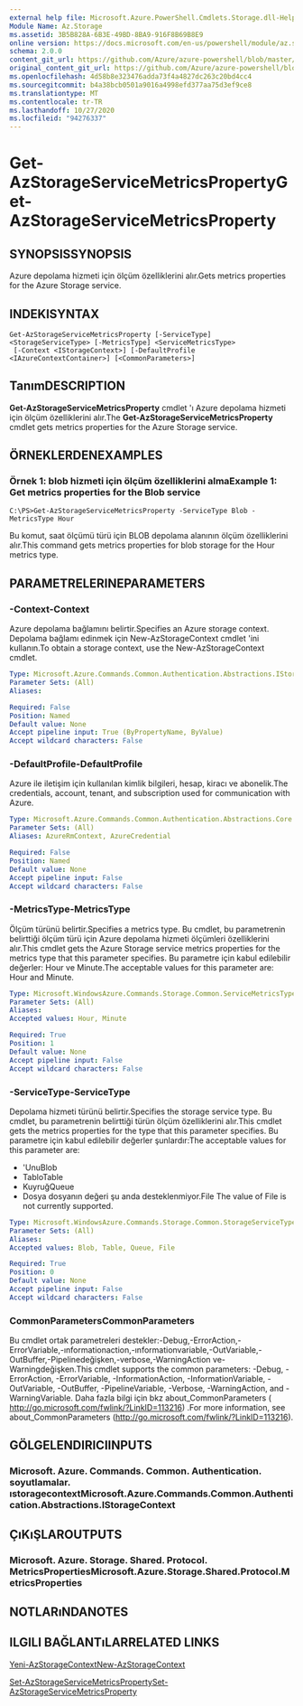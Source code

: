 ```yaml
---
external help file: Microsoft.Azure.PowerShell.Cmdlets.Storage.dll-Help.xml
Module Name: Az.Storage
ms.assetid: 3B5B828A-6B3E-49BD-8BA9-916F8B69B8E9
online version: https://docs.microsoft.com/en-us/powershell/module/az.storage/get-azstorageservicemetricsproperty
schema: 2.0.0
content_git_url: https://github.com/Azure/azure-powershell/blob/master/src/Storage/Storage.Management/help/Get-AzStorageServiceMetricsProperty.md
original_content_git_url: https://github.com/Azure/azure-powershell/blob/master/src/Storage/Storage.Management/help/Get-AzStorageServiceMetricsProperty.md
ms.openlocfilehash: 4d58b8e323476adda73f4a4827dc263c20bd4cc4
ms.sourcegitcommit: b4a38bcb0501a9016a4998efd377aa75d3ef9ce8
ms.translationtype: MT
ms.contentlocale: tr-TR
ms.lasthandoff: 10/27/2020
ms.locfileid: "94276337"
---
```

# <span data-ttu-id="3686c-101">Get-AzStorageServiceMetricsProperty</span><span class="sxs-lookup"><span data-stu-id="3686c-101">Get-AzStorageServiceMetricsProperty</span></span>

## <span data-ttu-id="3686c-102">SYNOPSIS</span><span class="sxs-lookup"><span data-stu-id="3686c-102">SYNOPSIS</span></span>
<span data-ttu-id="3686c-103">Azure depolama hizmeti için ölçüm özelliklerini alır.</span><span class="sxs-lookup"><span data-stu-id="3686c-103">Gets metrics properties for the Azure Storage service.</span></span>

## <span data-ttu-id="3686c-104">INDEKI</span><span class="sxs-lookup"><span data-stu-id="3686c-104">SYNTAX</span></span>

```
Get-AzStorageServiceMetricsProperty [-ServiceType] <StorageServiceType> [-MetricsType] <ServiceMetricsType>
 [-Context <IStorageContext>] [-DefaultProfile <IAzureContextContainer>] [<CommonParameters>]
```

## <span data-ttu-id="3686c-105">Tanım</span><span class="sxs-lookup"><span data-stu-id="3686c-105">DESCRIPTION</span></span>
<span data-ttu-id="3686c-106">**Get-AzStorageServiceMetricsProperty** cmdlet 'ı Azure depolama hizmeti için ölçüm özelliklerini alır.</span><span class="sxs-lookup"><span data-stu-id="3686c-106">The **Get-AzStorageServiceMetricsProperty** cmdlet gets metrics properties for the Azure Storage service.</span></span>

## <span data-ttu-id="3686c-107">ÖRNEKLERDEN</span><span class="sxs-lookup"><span data-stu-id="3686c-107">EXAMPLES</span></span>

### <span data-ttu-id="3686c-108">Örnek 1: blob hizmeti için ölçüm özelliklerini alma</span><span class="sxs-lookup"><span data-stu-id="3686c-108">Example 1: Get metrics properties for the Blob service</span></span>
```
C:\PS>Get-AzStorageServiceMetricsProperty -ServiceType Blob -MetricsType Hour
```

<span data-ttu-id="3686c-109">Bu komut, saat ölçümü türü için BLOB depolama alanının ölçüm özelliklerini alır.</span><span class="sxs-lookup"><span data-stu-id="3686c-109">This command gets metrics properties for blob storage for the Hour metrics type.</span></span>

## <span data-ttu-id="3686c-110">PARAMETRELERINE</span><span class="sxs-lookup"><span data-stu-id="3686c-110">PARAMETERS</span></span>

### <span data-ttu-id="3686c-111">-Context</span><span class="sxs-lookup"><span data-stu-id="3686c-111">-Context</span></span>
<span data-ttu-id="3686c-112">Azure depolama bağlamını belirtir.</span><span class="sxs-lookup"><span data-stu-id="3686c-112">Specifies an Azure storage context.</span></span>
<span data-ttu-id="3686c-113">Depolama bağlamı edinmek için New-AzStorageContext cmdlet 'ini kullanın.</span><span class="sxs-lookup"><span data-stu-id="3686c-113">To obtain a storage context, use the New-AzStorageContext cmdlet.</span></span>

```yaml
Type: Microsoft.Azure.Commands.Common.Authentication.Abstractions.IStorageContext
Parameter Sets: (All)
Aliases:

Required: False
Position: Named
Default value: None
Accept pipeline input: True (ByPropertyName, ByValue)
Accept wildcard characters: False
```

### <span data-ttu-id="3686c-114">-DefaultProfile</span><span class="sxs-lookup"><span data-stu-id="3686c-114">-DefaultProfile</span></span>
<span data-ttu-id="3686c-115">Azure ile iletişim için kullanılan kimlik bilgileri, hesap, kiracı ve abonelik.</span><span class="sxs-lookup"><span data-stu-id="3686c-115">The credentials, account, tenant, and subscription used for communication with Azure.</span></span>

```yaml
Type: Microsoft.Azure.Commands.Common.Authentication.Abstractions.Core.IAzureContextContainer
Parameter Sets: (All)
Aliases: AzureRmContext, AzureCredential

Required: False
Position: Named
Default value: None
Accept pipeline input: False
Accept wildcard characters: False
```

### <span data-ttu-id="3686c-116">-MetricsType</span><span class="sxs-lookup"><span data-stu-id="3686c-116">-MetricsType</span></span>
<span data-ttu-id="3686c-117">Ölçüm türünü belirtir.</span><span class="sxs-lookup"><span data-stu-id="3686c-117">Specifies a metrics type.</span></span>
<span data-ttu-id="3686c-118">Bu cmdlet, bu parametrenin belirttiği ölçüm türü için Azure depolama hizmeti ölçümleri özelliklerini alır.</span><span class="sxs-lookup"><span data-stu-id="3686c-118">This cmdlet gets the Azure Storage service metrics properties for the metrics type that this parameter specifies.</span></span>
<span data-ttu-id="3686c-119">Bu parametre için kabul edilebilir değerler: Hour ve Minute.</span><span class="sxs-lookup"><span data-stu-id="3686c-119">The acceptable values for this parameter are: Hour and Minute.</span></span>

```yaml
Type: Microsoft.WindowsAzure.Commands.Storage.Common.ServiceMetricsType
Parameter Sets: (All)
Aliases:
Accepted values: Hour, Minute

Required: True
Position: 1
Default value: None
Accept pipeline input: False
Accept wildcard characters: False
```

### <span data-ttu-id="3686c-120">-ServiceType</span><span class="sxs-lookup"><span data-stu-id="3686c-120">-ServiceType</span></span>
<span data-ttu-id="3686c-121">Depolama hizmeti türünü belirtir.</span><span class="sxs-lookup"><span data-stu-id="3686c-121">Specifies the storage service type.</span></span>
<span data-ttu-id="3686c-122">Bu cmdlet, bu parametrenin belirttiği türün ölçüm özelliklerini alır.</span><span class="sxs-lookup"><span data-stu-id="3686c-122">This cmdlet gets the metrics properties for the type that this parameter specifies.</span></span>
<span data-ttu-id="3686c-123">Bu parametre için kabul edilebilir değerler şunlardır:</span><span class="sxs-lookup"><span data-stu-id="3686c-123">The acceptable values for this parameter are:</span></span>
- <span data-ttu-id="3686c-124">'Unu</span><span class="sxs-lookup"><span data-stu-id="3686c-124">Blob</span></span> 
- <span data-ttu-id="3686c-125">Tablo</span><span class="sxs-lookup"><span data-stu-id="3686c-125">Table</span></span>
- <span data-ttu-id="3686c-126">Kuyruğ</span><span class="sxs-lookup"><span data-stu-id="3686c-126">Queue</span></span>
- <span data-ttu-id="3686c-127">Dosya dosyanın değeri şu anda desteklenmiyor.</span><span class="sxs-lookup"><span data-stu-id="3686c-127">File The value of File is not currently supported.</span></span>

```yaml
Type: Microsoft.WindowsAzure.Commands.Storage.Common.StorageServiceType
Parameter Sets: (All)
Aliases:
Accepted values: Blob, Table, Queue, File

Required: True
Position: 0
Default value: None
Accept pipeline input: False
Accept wildcard characters: False
```

### <span data-ttu-id="3686c-128">CommonParameters</span><span class="sxs-lookup"><span data-stu-id="3686c-128">CommonParameters</span></span>
<span data-ttu-id="3686c-129">Bu cmdlet ortak parametreleri destekler:-Debug,-ErrorAction,-ErrorVariable,-ınformationaction,-ınformationvariable,-OutVariable,-OutBuffer,-Pipelinedeğişken,-verbose,-WarningAction ve-Warningdeğişken.</span><span class="sxs-lookup"><span data-stu-id="3686c-129">This cmdlet supports the common parameters: -Debug, -ErrorAction, -ErrorVariable, -InformationAction, -InformationVariable, -OutVariable, -OutBuffer, -PipelineVariable, -Verbose, -WarningAction, and -WarningVariable.</span></span> <span data-ttu-id="3686c-130">Daha fazla bilgi için bkz about_CommonParameters ( http://go.microsoft.com/fwlink/?LinkID=113216) .</span><span class="sxs-lookup"><span data-stu-id="3686c-130">For more information, see about_CommonParameters (http://go.microsoft.com/fwlink/?LinkID=113216).</span></span>

## <span data-ttu-id="3686c-131">GÖLGELENDIRICI</span><span class="sxs-lookup"><span data-stu-id="3686c-131">INPUTS</span></span>

### <span data-ttu-id="3686c-132">Microsoft. Azure. Commands. Common. Authentication. soyutlamalar. ıstoragecontext</span><span class="sxs-lookup"><span data-stu-id="3686c-132">Microsoft.Azure.Commands.Common.Authentication.Abstractions.IStorageContext</span></span>

## <span data-ttu-id="3686c-133">ÇıKıŞLAR</span><span class="sxs-lookup"><span data-stu-id="3686c-133">OUTPUTS</span></span>

### <span data-ttu-id="3686c-134">Microsoft. Azure. Storage. Shared. Protocol. MetricsProperties</span><span class="sxs-lookup"><span data-stu-id="3686c-134">Microsoft.Azure.Storage.Shared.Protocol.MetricsProperties</span></span>

## <span data-ttu-id="3686c-135">NOTLARıNDA</span><span class="sxs-lookup"><span data-stu-id="3686c-135">NOTES</span></span>

## <span data-ttu-id="3686c-136">ILGILI BAĞLANTıLAR</span><span class="sxs-lookup"><span data-stu-id="3686c-136">RELATED LINKS</span></span>

[<span data-ttu-id="3686c-137">Yeni-AzStorageContext</span><span class="sxs-lookup"><span data-stu-id="3686c-137">New-AzStorageContext</span></span>](./New-AzStorageContext.md)

[<span data-ttu-id="3686c-138">Set-AzStorageServiceMetricsProperty</span><span class="sxs-lookup"><span data-stu-id="3686c-138">Set-AzStorageServiceMetricsProperty</span></span>](./Set-AzStorageServiceMetricsProperty.md)


